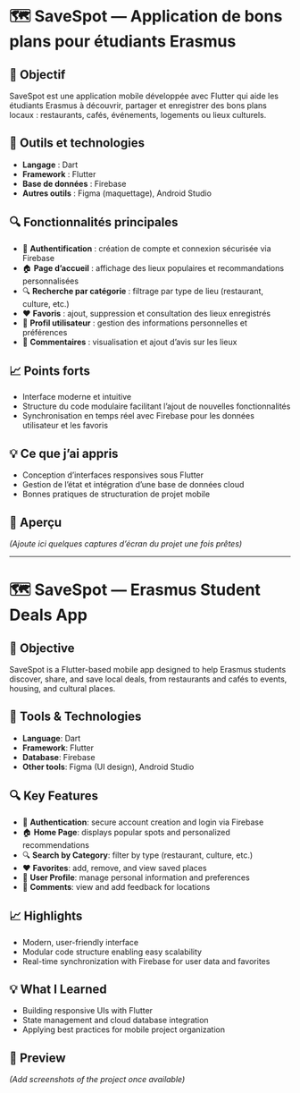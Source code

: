 # 🗺️ SaveSpot — Application de bons plans pour étudiants Erasmus

## 🎯 Objectif
SaveSpot est une application mobile développée avec Flutter qui aide les étudiants Erasmus à découvrir, partager et enregistrer des bons plans locaux : restaurants, cafés, événements, logements ou lieux culturels.
## 🧰 Outils et technologies
- **Langage** : Dart  
- **Framework** : Flutter  
- **Base de données** : Firebase  
- **Autres outils** : Figma (maquettage), Android Studio  

## 🔍 Fonctionnalités principales
- 🔑 **Authentification** : création de compte et connexion sécurisée via Firebase  
- 🏠 **Page d’accueil** : affichage des lieux populaires et recommandations personnalisées  
- 🔍 **Recherche par catégorie** : filtrage par type de lieu (restaurant, culture, etc.)  
- ❤️ **Favoris** : ajout, suppression et consultation des lieux enregistrés  
- 👤 **Profil utilisateur** : gestion des informations personnelles et préférences  
- 💬 **Commentaires** : visualisation et ajout d’avis sur les lieux  

## 📈 Points forts
- Interface moderne et intuitive
- Structure du code modulaire facilitant l’ajout de nouvelles fonctionnalités  
- Synchronisation en temps réel avec Firebase pour les données utilisateur et les favoris  

## 💡 Ce que j’ai appris
- Conception d’interfaces responsives sous Flutter  
- Gestion de l’état et intégration d’une base de données cloud  
- Bonnes pratiques de structuration de projet mobile  

## 📸 Aperçu
*(Ajoute ici quelques captures d’écran du projet une fois prêtes)*  

---

# 🗺️ SaveSpot — Erasmus Student Deals App

## 🎯 Objective
SaveSpot is a Flutter-based mobile app designed to help Erasmus students discover, share, and save local deals, from restaurants and cafés to events, housing, and cultural places.

## 🧰 Tools & Technologies
- **Language**: Dart  
- **Framework**: Flutter  
- **Database**: Firebase  
- **Other tools**: Figma (UI design), Android Studio  

## 🔍 Key Features
- 🔑 **Authentication**: secure account creation and login via Firebase  
- 🏠 **Home Page**: displays popular spots and personalized recommendations  
- 🔍 **Search by Category**: filter by type (restaurant, culture, etc.)  
- ❤️ **Favorites**: add, remove, and view saved places  
- 👤 **User Profile**: manage personal information and preferences  
- 💬 **Comments**: view and add feedback for locations  

## 📈 Highlights
- Modern, user-friendly interface 
- Modular code structure enabling easy scalability  
- Real-time synchronization with Firebase for user data and favorites  

## 💡 What I Learned
- Building responsive UIs with Flutter  
- State management and cloud database integration  
- Applying best practices for mobile project organization  

## 📸 Preview
*(Add screenshots of the project once available)*  